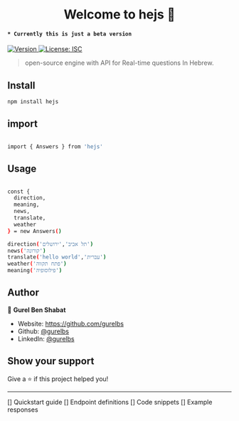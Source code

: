 <h1 align="center">Welcome to hejs 👋</h1>
<h4><code>* Currently this is just a beta version</code></h4>
<p>
  <a href="https://www.npmjs.com/package/hejs" target="_blank">
    <img alt="Version" src="https://img.shields.io/npm/v/hejs.svg">
  </a>
  <a href="#" target="_blank">
    <img alt="License: ISC" src="https://img.shields.io/badge/License-ISC-yellow.svg" />
  </a>
</p>

> open-source engine with API for Real-time questions In Hebrew.

## Install

```sh
npm install hejs
```
## import 

```sh

import { Answers } from 'hejs'

```
## Usage

```sh

const { 
  direction, 
  meaning,  
  news, 
  translate, 
  weather 
} = new Answers()

direction('תל אביב','ירושלים')
news('קורונה')
translate('hello world','עברית')
weather('פתח תקווה')
meaning('פילוסופיה')

```
 
## Author

👤 **Gurel Ben Shabat**

* Website: https://github.com/gurelbs
* Github: [@gurelbs](https://github.com/gurelbs)
* LinkedIn: [@gurelbs](https://linkedin.com/in/gurelbs)

## Show your support

Give a ⭐️ if this project helped you!

***


[] Quickstart guide
[] Endpoint definitions
[] Code snippets
[] Example responses